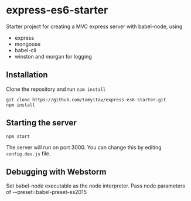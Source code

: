 # express-es6-starter

Starter project for creating a MVC express server with babel-node, using

+ express
+ mongoose
+ babel-cli
+ winston and morgan for logging

## Installation

Clone the repository and run `npm install`

```
git clone https://github.com/tomyitav/express-es6-starter.git
npm install
```

## Starting the server

```
npm start
```

The server will run on port 3000. You can change this by editing `config.dev.js` file.

## Debugging with Webstorm

Set babel-node executable as the node interpreter.
Pass node parameters of --preset=babel-preset-es2015
